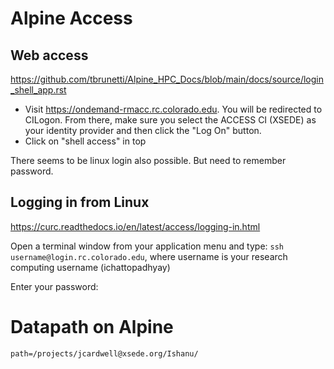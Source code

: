 # Alpine Access


## Web access

https://github.com/tbrunetti/Alpine_HPC_Docs/blob/main/docs/source/login_shell_app.rst

+ Visit https://ondemand-rmacc.rc.colorado.edu. You will be redirected to CILogon. From there, make sure you select the ACCESS CI (XSEDE) as your identity provider and then click the "Log On" button.
+ Click on "shell access" in top


There seems to be linux login also possible. But need to remember password.

## Logging in from Linux

https://curc.readthedocs.io/en/latest/access/logging-in.html

Open a terminal window from your application menu and type: `ssh username@login.rc.colorado.edu`, where username is your research computing username (ichattopadhyay)

Enter your password:


# Datapath on Alpine

```
path=/projects/jcardwell@xsede.org/Ishanu/
```



